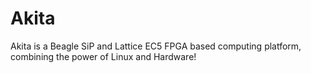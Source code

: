 # Akita
Akita is a Beagle SiP and Lattice EC5 FPGA based computing platform, combining the power of Linux and Hardware!
